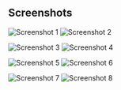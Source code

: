 Screenshots
-----------

![Screenshot 1](screenshots/screen_1.png) ![Screenshot 2](screenshots/screen_2.png)

![Screenshot 3](screenshots/screen_3.png) ![Screenshot 4](screenshots/screen_4.png)

![Screenshot 5](screenshots/screen_5.png) ![Screenshot 6](screenshots/screen_6.png)

![Screenshot 7](screenshots/screen_7.png) ![Screenshot 8](screenshots/screen_8.png)